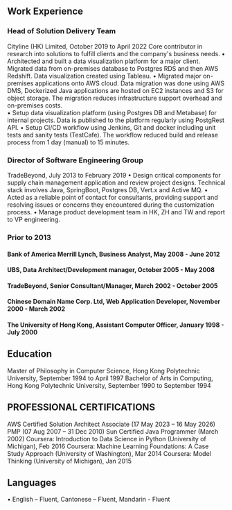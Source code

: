 ## Work Experience
### Head of Solution Delivery Team
Cityline (HK) Limited, October 2019 to April 2022
Core contributor in research into solutions to fulfill clients and the company's business needs. 
•	Architected and built a data visualization platform for a major client.  Migrated data from on-premises database to Postgres RDS and then AWS Redshift. Data visualization created using Tableau. 
•	Migrated major on-premises applications onto AWS cloud.  Data migration was done using AWS DMS, Dockerized Java applications are hosted on EC2 instances and S3 for object storage.  The migration   reduces infrastructure support overhead and on-premises costs.  
•	Setup data visualization platform (using Postgres DB and Metabase) for internal projects.  Data is published to the platform regularly using PostgRest API.
•	Setup CI/CD workflow using Jenkins, Git and docker including unit tests and sanity tests (TestCafe). The workflow reduced build and release process from 1 day (manual) to 15 minutes. 

### Director of Software Engineering Group
TradeBeyond, July 2013 to February 2019
•	Design critical components for supply chain management application and review project designs.  Technical stack involves Java, SpringBoot, Postgres DB, Vert.x and Active MQ.
•	Acted as a reliable point of contact for consultants, providing support and resolving issues or concerns they encountered during the customization process. 
•	Manage product development team in HK, ZH and TW and report to VP engineering.

### Prior to 2013
#### Bank of America Merrill Lynch, Business Analyst, May 2008 - June 2012 
#### UBS, Data Architect/Development manager, October 2005 - May 2008 
#### TradeBeyond, Senior Consultant/Manager, March 2002 - October 2005 
#### Chinese Domain Name Corp. Ltd, Web Application Developer, November 2000 - March 2002 
####  The University of Hong Kong, Assistant Computer Officer, January 1998 - July 2000 

## Education
Master of Philosophy in Computer Science, Hong Kong Polytechnic University, September 1994 to April 1997
Bachelor of Arts in Computing, Hong Kong Polytechnic University, September 1990 to September 1994

## PROFESSIONAL CERTIFICATIONS 
AWS Certified Solution Architect Associate (17 May 2023 – 16 May 2026)
PMP (07 Aug 2007 – 31 Dec 2010)
Sun Certified Java Programmer (March 2002) 
Coursera: Introduction to Data Science in Python (University of Michigan), Feb 2016
Coursera: Machine Learning Foundations: A Case Study Approach (University of Washington), Mar 2014 
Coursera: Model Thinking  (University of Michigan), Jan 2015

## Languages
•	English – Fluent, Cantonese – Fluent, Mandarin - Fluent
